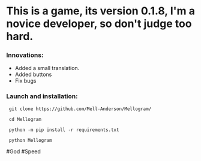 # This is a game, its version 0.1.8, I'm a novice developer, so don't judge too hard.

### Innovations:

- Added a small translation.
- Added buttons
- Fix bugs

### Launch and installation:
```
 git clone https://github.com/Mell-Anderson/Mellogram/

 cd Mellogram

 python -m pip install -r requirements.txt 

 python Mellogram
```
#God #Speed
